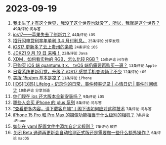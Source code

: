 # 2023-09-19

1. [我出生了才有这个世界，我没了这个世界也就没了，所以，我就是这个世界？](https://www.v2ex.com/t/975056) `49条评论` `问与答`
1. [ios17——苹果失去了创新力？](https://www.v2ex.com/t/975042) `44条评论` `iOS`
1. [招行闪电贷利率年单利 3.4 月付利息。](https://www.v2ex.com/t/975072) `25条评论` `分享发现`
1. [iOS17 更新多了云上贵州的条款](https://www.v2ex.com/t/975048) `24条评论` `iOS`
1. [JDK21 9 月 19 日 来咯！](https://www.v2ex.com/t/975067) `22条评论` `Java`
1. [XDM，如何看实物的 RGB，怎么比较 RGB？](https://www.v2ex.com/t/975055) `15条评论` `问与答`
1. [已购买 iOS 端 quantumult x， tvOS 端仍需要再购买一遍？](https://www.v2ex.com/t/975052) `13条评论` `Apple`
1. [日常系统更新幻觉，升级了 iOS17 感觉手机变流畅了不少](https://www.v2ex.com/t/975058) `12条评论` `iOS`
1. [美版 15p/pm 基本是凉了](https://www.v2ex.com/t/975066) `11条评论` `iPhone`
1. [[iOS][送码] Lifelog - 记录你的日常，事件频率记录 | 心情日记 | 事件时间统计](https://www.v2ex.com/t/975077) `10条评论` `分享创造`
1. [你们现在 ios 还大版本全新安装吗？](https://www.v2ex.com/t/975075) `9条评论` `iOS`
1. [哪些人会买 iPhone 的 plus 系列](https://www.v2ex.com/t/975073) `8条评论` `问与答`
1. [“查看更多内容，请下载客户端”丨阁下该如何应对这种技术](https://www.v2ex.com/t/975063) `7条评论` `问与答`
1. [iPhone 15 Pro 和 Pro Max 的摄像功能相当于什么级别的相机？](https://www.v2ex.com/t/975061) `7条评论` `iPhone`
1. [如何在 yaml 配置文件中添加自定义规则？](https://www.v2ex.com/t/975044) `7条评论` `软件`
1. [关闭 Beta 通道再更新会自动检测正式版还是需要做一些什么额外操作？](https://www.v2ex.com/t/975049) `6条评论` `macOS`

